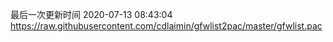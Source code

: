 最后一次更新时间 2020-07-13 08:43:04
https://raw.githubusercontent.com/cdlaimin/gfwlist2pac/master/gfwlist.pac

